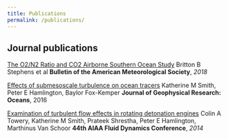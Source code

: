 ```yaml
---
title: Publications
permalink: /publications/
---
```


## Journal publications

[The O2/N2 Ratio and CO2 Airborne Southern Ocean Study][3]
Britton B Stephens et al
**Bulletin of the American Meteorological Society**, *2018*

[Effects of submesoscale turbulence on ocean tracers][2]
Katherine M Smith, Peter E Hamlington, Baylor Fox-Kemper
**Journal of Geophysical Research: Oceans**, 2016

[Examination of turbulent flow effects in rotating detonation engines][1]
Colin A Towery, Katherine M Smith, Prateek Shrestha, Peter E Hamlington, Marthinus Van Schoor
**44th AIAA Fluid Dynamics Conference**, *2014*

[greg3]: https://glwagner.github.io/assets/pdf/mixingBubbles-Langmuir-2014.pdf
[3]: https://journals.ametsoc.org/doi/abs/10.1175/BAMS-D-16-0206.1
[2]: https://arc.aiaa.org/doi/abs/10.2514/6.2014-3031
[1]: https://agupubs.onlinelibrary.wiley.com/doi/full/10.1002/2015JC011089 
